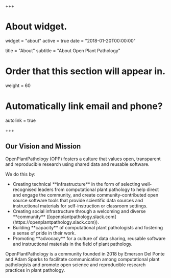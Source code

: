 +++
# About widget.
widget = "about"
active = true
date = "2018-01-20T00:00:00"

title = "About"
subtitle = "About Open Plant Pathology"

# Order that this section will appear in.
weight = 60

# Automatically link email and phone?
autolink = true

+++

<h2>Our Vision and Mission</h2>

<p>OpenPlantPathology (OPP) fosters a culture that values open, transparent and
reproducible research using shared data and reusable software.</p>

<p>We do this by:</p>

<p>
<ul>
<li>Creating technical **infrastructure** in the form of selecting well-
recognised leaders from computational plant pathology to help direct and
engage the community, and create community-contributed open source software
tools that provide scientific data sources and instructional materials for
self-instruction or classroom settings.</li>

<li>Creating social infrastructure through a welcoming and diverse **community**
([openplantpathology.slack.com](https://openplantpathology.slack.com)).</li>

<li>Building **capacity** of computational plant pathologists and fostering a
sense of pride in their work.</li>

<li>Promoting **advocacy** for a culture of data sharing, reusable software and
instructional materials in the field of plant pathology.</li>
</ul>
</p>

<p>OpenPlantPathology is a community founded in 2018 by Emerson Del Ponte and
Adam Sparks to facilitate communication among computational plant pathologists
and promote open science and reproducible research practices in plant
pathology.</p>

